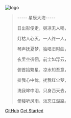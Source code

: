 ![logo](https://docsify.js.org/_media/icon.svg)

> ----- 星辰大海-----
>
> 日出影便走，粥凉无人喝，
>
> 灯枯人心灭，一人终一人，
>
> 琴声抚夏梦，独唱旧时曲，
>
> 夜里空徘徊，前尘如浮云，
>
> 俯首拾繁星，凉水知吾意，
>
> 排我心中忧，扰我红尘梦，
>
> 洗我眸中泪，只身西天去，
>
> 倚楼听风雨，淡忘江湖路。

[GitHub](https://github.com/Hanxueqing/Douban-Movie.git)
[Get Started](README.md)

